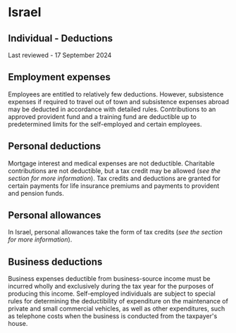 # Israel
## Individual - Deductions
Last reviewed - 17 September 2024
## Employment expenses
Employees are entitled to relatively few deductions. However, subsistence expenses if required to travel out of town and subsistence expenses abroad may be deducted in accordance with detailed rules.
Contributions to an approved provident fund and a training fund are deductible up to predetermined limits for the self-employed and certain employees.
## Personal deductions
Mortgage interest and medical expenses are not deductible. Charitable contributions are not deductible, but a tax credit may be allowed (_see the section for more information_).
Tax credits and deductions are granted for certain payments for life insurance premiums and payments to provident and pension funds.
## Personal allowances
In Israel, personal allowances take the form of tax credits (_see the section for more information_).
## Business deductions
Business expenses deductible from business-source income must be incurred wholly and exclusively during the tax year for the purposes of producing this income.
Self-employed individuals are subject to special rules for determining the deductibility of expenditure on the maintenance of private and small commercial vehicles, as well as other expenditures, such as telephone costs when the business is conducted from the taxpayer's house.
